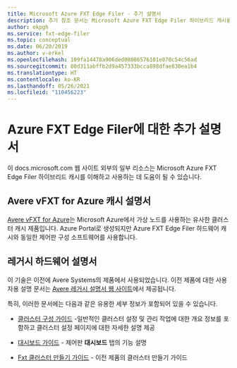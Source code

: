 ```yaml
---
title: Microsoft Azure FXT Edge Filer - 추가 설명서
description: 추가 참조 문서는 Microsoft Azure FXT Edge Filer 하이브리드 캐시를 이해하고 사용하는 데 도움이 됩니다.
author: ekpgh
ms.service: fxt-edge-filer
ms.topic: conceptual
ms.date: 06/20/2019
ms.author: v-erkel
ms.openlocfilehash: 109fa14478a906ded08086576101e870c54c56ad
ms.sourcegitcommit: 80d311abffb2d9a457333bcca898dfae830ea1b4
ms.translationtype: HT
ms.contentlocale: ko-KR
ms.lasthandoff: 05/26/2021
ms.locfileid: "110456223"
---
```

# <a name="additional-documentation-for-azure-fxt-edge-filer"></a>Azure FXT Edge Filer에 대한 추가 설명서

이 docs.microsoft.com 웹 사이트 외부의 일부 리소스는 Microsoft Azure FXT Edge Filer 하이브리드 캐시를 이해하고 사용하는 데 도움이 될 수 있습니다.

## <a name="avere-vfxt-for-azure-cache-documentation"></a>Avere vFXT for Azure 캐시 설명서

[Avere vFXT for Azure](../avere-vfxt/index.yml)는 Microsoft Azure에서 가상 노드를 사용하는 유사한 클러스터 캐시 제품입니다. Azure Portal로 생성되지만 Azure FXT Edge Filer 하드웨어 캐시와 동일한 제어판 구성 소프트웨어를 사용합니다.

## <a name="legacy-hardware-documentation"></a>레거시 하드웨어 설명서

이 기술은 이전에 Avere Systems의 제품에서 사용되었습니다. 이전 제품에 대한 사용자용 설명 문서는 [Avere 레거시 설명서 웹 사이트](https://azure.github.io/Avere/)에서 제공됩니다.

특히, 이러한 문서에는 다음과 같은 유용한 세부 정보가 포함되어 있을 수 있습니다.

* [클러스터 구성 가이드](https://azure.github.io/Avere/legacy/ops_guide/4_7/html/ops_conf_index.html) -일반적인 클러스터 설정 및 관리 작업에 대한 개요 정보를 포함하고 클러스터 설정 페이지에 대한 자세한 설명 제공

* [대시보드 가이드](https://azure.github.io/Avere/legacy/dashboard/4_7/html/ops_dashboard_index.html) - 제어판 **대시보드** 탭의 기능 설명

* [Fxt 클러스터 만들기 가이드](https://azure.github.io/Avere/legacy/create_cluster/4_8/html/create_index.html) - 이전 제품의 클러스터 만들기 가이드